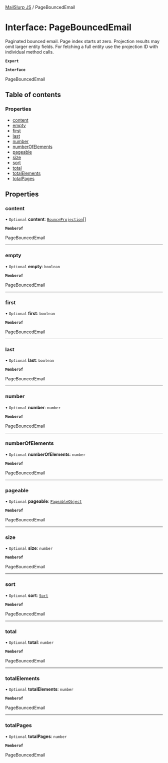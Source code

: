 [MailSlurp JS](../README.md) / PageBouncedEmail

# Interface: PageBouncedEmail

Paginated bounced email. Page index starts at zero. Projection results may omit larger entity fields. For fetching a full entity use the projection ID with individual method calls.

**`Export`**

**`Interface`**

PageBouncedEmail

## Table of contents

### Properties

- [content](PageBouncedEmail.md#content)
- [empty](PageBouncedEmail.md#empty)
- [first](PageBouncedEmail.md#first)
- [last](PageBouncedEmail.md#last)
- [number](PageBouncedEmail.md#number)
- [numberOfElements](PageBouncedEmail.md#numberofelements)
- [pageable](PageBouncedEmail.md#pageable)
- [size](PageBouncedEmail.md#size)
- [sort](PageBouncedEmail.md#sort)
- [total](PageBouncedEmail.md#total)
- [totalElements](PageBouncedEmail.md#totalelements)
- [totalPages](PageBouncedEmail.md#totalpages)

## Properties

### content

• `Optional` **content**: [`BounceProjection`](BounceProjection.md)[]

**`Memberof`**

PageBouncedEmail

___

### empty

• `Optional` **empty**: `boolean`

**`Memberof`**

PageBouncedEmail

___

### first

• `Optional` **first**: `boolean`

**`Memberof`**

PageBouncedEmail

___

### last

• `Optional` **last**: `boolean`

**`Memberof`**

PageBouncedEmail

___

### number

• `Optional` **number**: `number`

**`Memberof`**

PageBouncedEmail

___

### numberOfElements

• `Optional` **numberOfElements**: `number`

**`Memberof`**

PageBouncedEmail

___

### pageable

• `Optional` **pageable**: [`PageableObject`](PageableObject.md)

**`Memberof`**

PageBouncedEmail

___

### size

• `Optional` **size**: `number`

**`Memberof`**

PageBouncedEmail

___

### sort

• `Optional` **sort**: [`Sort`](Sort.md)

**`Memberof`**

PageBouncedEmail

___

### total

• `Optional` **total**: `number`

**`Memberof`**

PageBouncedEmail

___

### totalElements

• `Optional` **totalElements**: `number`

**`Memberof`**

PageBouncedEmail

___

### totalPages

• `Optional` **totalPages**: `number`

**`Memberof`**

PageBouncedEmail
